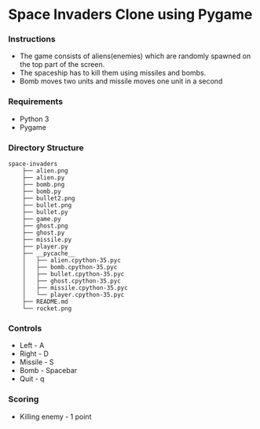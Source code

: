 # Space Invaders Clone using Pygame

### Instructions

* The game consists of aliens(enemies) which are randomly spawned on the top part of the screen.
* The spaceship has to kill them using missiles and bombs.
* Bomb moves two units and missile moves one unit in a second


### Requirements
* Python 3
* Pygame

### Directory Structure

```
space-invaders
    ├── alien.png
    ├── alien.py
    ├── bomb.png
    ├── bomb.py
    ├── bullet2.png
    ├── bullet.png
    ├── bullet.py
    ├── game.py
    ├── ghost.png
    ├── ghost.py
    ├── missile.py
    ├── player.py
    ├── __pycache__
    │   ├── alien.cpython-35.pyc
    │   ├── bomb.cpython-35.pyc
    │   ├── bullet.cpython-35.pyc
    │   ├── ghost.cpython-35.pyc
    │   ├── missile.cpython-35.pyc
    │   └── player.cpython-35.pyc
    ├── README.md
    └── rocket.png

```



### Controls

* Left - A
* Right - D
* Missile - S
* Bomb - Spacebar
* Quit - q

### Scoring 

* Killing enemy - 1 point
